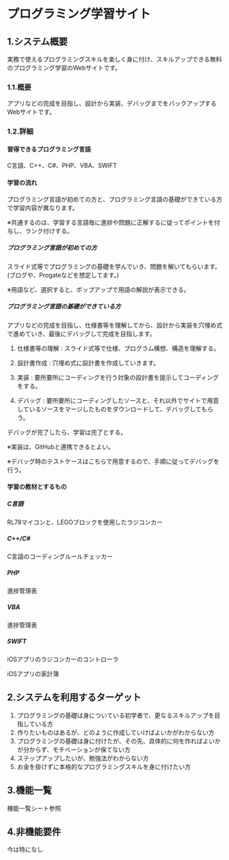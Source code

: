# プログラミング学習サイト
## 1.システム概要
実務で使えるプログラミングスキルを楽しく身に付け、スキルアップできる無料のプログラミング学習のWebサイトです。

### 1.1.概要
アプリなどの完成を目指し、設計から実装、デバッグまでをバックアップするWebサイトです。

### 1.2.詳細
#### 習得できるプログラミング言語

C言語、C++、C#、PHP、VBA、SWIFT

#### 学習の流れ
 
プログラミング言語が初めての方と、プログラミング言語の基礎ができている方で学習内容が異なります。

※共通するのは、学習する言語毎に進捗や問題に正解するに従ってポイントを付与し、ランク付けする。

##### プログラミング言語が初めての方

スライド式等でプログラミングの基礎を学んでいき、問題を解いてもらいます。(ブログや、Progateなどを想定してます。)

※用語など、選択すると、ポップアップで用語の解説が表示できる。

##### プログラミング言語の基礎ができている方
 
アプリなどの完成を目指し、仕様書等を理解してから、設計から実装を穴埋め式で進めていき、最後にデバッグして完成を目指します。

1. 仕様書等の理解 : スライド式等で仕様、プログラム構想、構造を理解する。

1. 設計書作成 : 穴埋め式に設計書を作成していきます。

1. 実装 : 要所要所にコーディングを行う対象の設計書を提示してコーディングをする。

1. デバッグ : 要所要所にコーディングしたソースと、それ以外でサイトで用意しているソースをマージしたものをダウンロードして、デバッグしてもらう。

デバッグが完了したら、学習は完了とする。

※実装は、GitHubと連携できるとよい。

※デバッグ時のテストケースはこちらで用意するので、手順に従ってデバッグを行う。

#### 学習の教材とするもの

##### C言語		

RL78マイコンと、LEGOブロックを使用したラジコンカー	

##### C++/C#		

C言語のコーディングルールチェッカー	

##### PHP		

進捗管理表

##### VBA		
進捗管理表	

##### SWIFT		

iOSアプリのラジコンカーのコントローラ	

iOSアプリの家計簿

## 2.システムを利用するターゲット
1. プログラミングの基礎は身についている初学者で、更なるスキルアップを目指している方
1. 作りたいものはあるが、どのように作成していけばよいかがわからない方
1. プログラミングの基礎は身に付けたが、その先、具体的に何を作ればよいかが分からず、モチベーションが保てない方
1. ステップアップしたいが、勉強法がわからない方
1. お金を掛けずに本格的なプログラミングスキルを身に付けたい方

## 3.機能一覧
機能一覧シート参照

## 4.非機能要件
今は特になし
